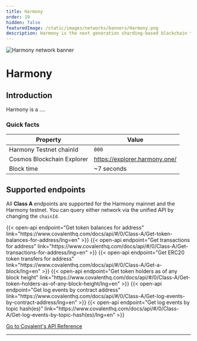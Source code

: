 ```yaml
---
title: Harmony
order: 19
hidden: false
featuredImage: /static/images/networks/banners/Harmony.png
description: Harmony is the next generation sharding-based blockchain that is fully scalable, provably secure, and energy efficient.
---
```


![Harmony network banner](/static/images/networks/banners/Harmony.png)

# Harmony

## Introduction

Harmony is a ....

### Quick facts

<TableWrap>

|Property|Value|
|---|---|
|Harmony Testnet chainId|`000`|
|Cosmos Blockchain Explorer|https://explorer.harmony.one/|
|Block time|~7 seconds|

</TableWrap>


## Supported endpoints

<Aside>

All __Class A__ endpoints are supported for the Harmony mainnet and the Harmony testnet. You can query either network via the unified API by changing the `chainId`.

</Aside>


<!-- <Definitions>

- `api.covalenthq.com/v1/{chainId}/address/{address}/balances_v2/` 
  - Get token balances for `address`. Return a list of all ERC20 and NFT token balances including ERC721 and ERC1155 along with their current spot prices.

- `api.covalenthq.com/v1/{chainId}/address/{address}/transactions_v2/` 
  - Retrieve all transactions for `address` including their decoded log events. This endpoint does a deep-crawl of the blockchain to retrieve all kinds of transactions that references the address.

- `api.covalenthq.com/v1/{chainId}/address/{address}/transfers_v2/` 
  - Get ERC20 token transfers for `address` alongwith historical token prices.

- `api.covalenthq.com/v1/{chainId}/tokens/{contract_address}/token_holders/` 
  - Return a paginated list of token holders `contract_address` as of any historical block height.

- `api.covalenthq.com/v1/{chainId}/events/address/{contract_address}/` 
  - Return a paginated list of decoded log events emitted by a particular smart contract.

- `api.covalenthq.com/v1/{chainId}/events/topics/{topic}/` 
  - Return a paginated list of decoded log events with one or more topic hashes separated by a comma.

</Definitions> -->

<div>
  {{< open-api
      endpoint="Get token balances for address"
      link="https://www.covalenthq.com/docs/api/#/0/Class-A/Get-token-balances-for-address/lng=en"
  >}}
    {{< open-api
      endpoint="Get transactions for address"
      link="https://www.covalenthq.com/docs/api/#/0/Class-A/Get-transactions-for-address/lng=en"
  >}}
    {{< open-api
      endpoint="Get ERC20 token transfers for address"
      link="https://www.covalenthq.com/docs/api/#/0/Class-A/Get-a-block/lng=en"
  >}}
      {{< open-api
      endpoint="Get token holders as of any block height"
      link="https://www.covalenthq.com/docs/api/#/0/Class-A/Get-token-holders-as-of-any-block-height/lng=en"
  >}}
      {{< open-api
      endpoint="Get log events by contract address"
      link="https://www.covalenthq.com/docs/api/#/0/Class-A/Get-log-events-by-contract-address/lng=en"
  >}}
      {{< open-api
      endpoint="Get log events by topic hash(es)"
      link="https://www.covalenthq.com/docs/api/#/0/Class-A/Get-log-events-by-topic-hash(es)/lng=en"
  >}}
</div>

<a target="_blank" class="Button Button-is-docs-primary" href="https://www.covalenthq.com/docs/api/">Go to Covalent's API Reference</a>

--- 
